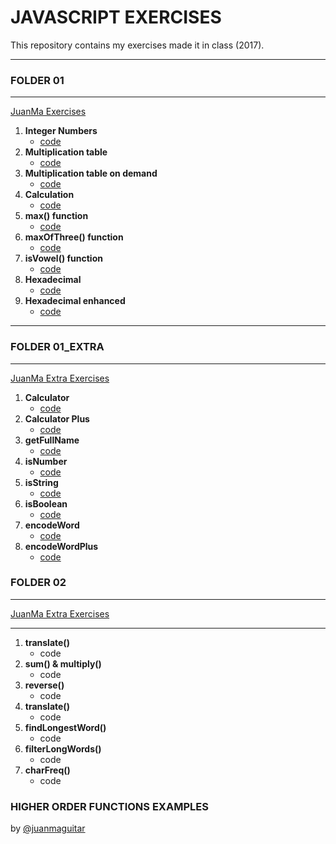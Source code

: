 # JAVASCRIPT EXERCISES

This repository contains my exercises made it in class (2017).

-----

### FOLDER 01

-------

[JuanMa Exercises](https://github.com/juanmaguitar/exercises-javascript/tree/master/01-first-steps)

1. __Integer Numbers__
    + [code](https://github.com/sernalab/javascript_exercises/blob/master/01/integer_number.js)
1. __Multiplication table__
    + [code](https://github.com/sernalab/javascript_exercises/blob/master/01/multiplication.js)
1. __Multiplication table on demand__
    + [code](https://github.com/sernalab/javascript_exercises/blob/master/01/multiplication_parameter.js)
1. __Calculation__
    + [code](https://github.com/sernalab/javascript_exercises/blob/master/01/calculation.js)
1. __max() function__
    + [code](https://github.com/sernalab/javascript_exercises/blob/master/01/max.js)
1. __maxOfThree() function__
    + [code](https://github.com/sernalab/javascript_exercises/blob/master/01/max_three.js)
1. __isVowel() function__
    + [code](https://github.com/sernalab/javascript_exercises/blob/master/01/isVowel.js)
1. __Hexadecimal__
    + [code](https://github.com/sernalab/javascript_exercises/blob/master/01/hex_1.js)
1. __Hexadecimal enhanced__
    + [code](https://github.com/sernalab/javascript_exercises/blob/master/01/hex_2.js)

-----

### FOLDER 01_EXTRA

------

[JuanMa Extra Exercises](https://github.com/juanmaguitar/exercises-javascript/tree/master/06-extra-exercises)

1. __Calculator__
    + [code](https://github.com/sernalab/javascript_exercises/blob/master/02/calculator.js)
1. __Calculator Plus__
    + [code](https://github.com/sernalab/javascript_exercises/blob/master/02/calculator_plus.js)
1. __getFullName__
    + [code](https://github.com/sernalab/javascript_exercises/blob/master/02/getFullName.js)
1. __isNumber__
    + [code](https://github.com/sernalab/javascript_exercises/blob/master/02/isNumber.js)
1. __isString__
    + [code](https://github.com/sernalab/javascript_exercises/blob/master/02/isString.js)
1. __isBoolean__
    + [code](https://github.com/sernalab/javascript_exercises/blob/master/02/isBoolean.js)
1. __encodeWord__
    + [code](https://github.com/sernalab/javascript_exercises/blob/master/02/encodeWord.js)
1. __encodeWordPlus__
    + [code](https://github.com/sernalab/javascript_exercises/blob/master/02/encodeWordPlus.js)

### FOLDER 02

-----

[JuanMa Extra Exercises](https://github.com/juanmaguitar/exercises-javascript/tree/master/02-more-steps)

-----

1. __translate()__
    + code
1. __sum() & multiply()__
    + code
1. __reverse()__
    + code
1. __translate()__
    + code
1. __findLongestWord()__
    + code
1. __filterLongWords()__
    + code
1. __charFreq()__
    + code


### HIGHER ORDER FUNCTIONS EXAMPLES 
by [@juanmaguitar](https://github.com/juanmaguitar)


